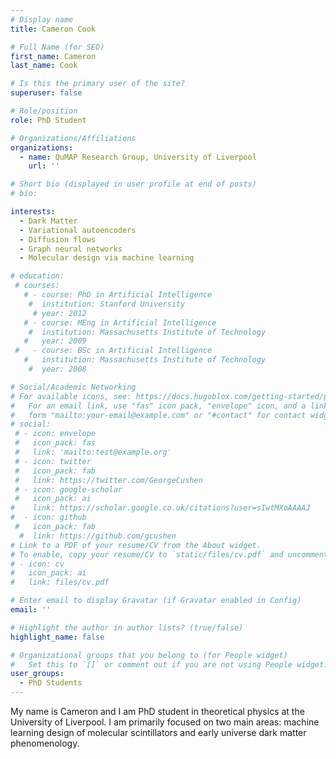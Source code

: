 ```yaml
---
# Display name
title: Cameron Cook

# Full Name (for SEO)
first_name: Cameron
last_name: Cook

# Is this the primary user of the site?
superuser: false

# Role/position
role: PhD Student

# Organizations/Affiliations
organizations:
  - name: QuMAP Research Group, University of Liverpool
    url: ''

# Short bio (displayed in user profile at end of posts)
# bio: 

interests:
  - Dark Matter
  - Variational autoencoders
  - Diffusion flows
  - Graph neural networks
  - Molecular design via machine learning

# education:
 # courses:
   # - course: PhD in Artificial Intelligence
    #  institution: Stanford University
     # year: 2012
   # - course: MEng in Artificial Intelligence
    #  institution: Massachusetts Institute of Technology
   #   year: 2009
 #   - course: BSc in Artificial Intelligence
   #   institution: Massachusetts Institute of Technology
    #  year: 2008

# Social/Academic Networking
# For available icons, see: https://docs.hugoblox.com/getting-started/page-builder/#icons
#   For an email link, use "fas" icon pack, "envelope" icon, and a link in the
#   form "mailto:your-email@example.com" or "#contact" for contact widget.
# social:
 # - icon: envelope
 #   icon_pack: fas
 #   link: 'mailto:test@example.org'
 # - icon: twitter
 #   icon_pack: fab
 #   link: https://twitter.com/GeorgeCushen
 # - icon: google-scholar
 #   icon_pack: ai
#    link: https://scholar.google.co.uk/citations?user=sIwtMXoAAAAJ
#  - icon: github
 #   icon_pack: fab
  #  link: https://github.com/gcushen
# Link to a PDF of your resume/CV from the About widget.
# To enable, copy your resume/CV to `static/files/cv.pdf` and uncomment the lines below.
# - icon: cv
#   icon_pack: ai
#   link: files/cv.pdf

# Enter email to display Gravatar (if Gravatar enabled in Config)
email: ''

# Highlight the author in author lists? (true/false)
highlight_name: false

# Organizational groups that you belong to (for People widget)
#   Set this to `[]` or comment out if you are not using People widget.
user_groups:
  - PhD Students
---
```

My name is Cameron and I am PhD student in theoretical physics at the University of Liverpool. I am primarily focused on two main areas: machine learning design of molecular scintillators and early universe dark matter phenomenology. 
